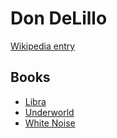# Don DeLillo

[Wikipedia entry](https://en.wikipedia.org/wiki/Don_DeLillo)

## Books

- [Libra](Libra.md)
- [Underworld](Underworld.md)
- [White Noise](White_Noise.md)
